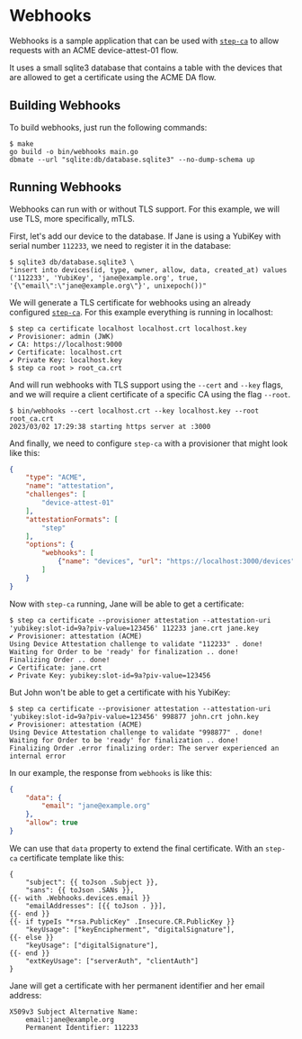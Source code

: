 # Webhooks

Webhooks is a sample application that can be used with
[`step-ca`](https://github.com/smallstep/certificates) to allow requests with an
ACME device-attest-01 flow.

It uses a small sqlite3 database that contains a table with the devices that are
allowed to get a certificate using the ACME DA flow.

## Building Webhooks

To build webhooks, just run the following commands:

```console
$ make
go build -o bin/webhooks main.go
dbmate --url "sqlite:db/database.sqlite3" --no-dump-schema up
```

## Running Webhooks

Webhooks can run with or without TLS support. For this example, we will use TLS,
more specifically, mTLS.

First, let's add our device to the database. If Jane is using a YubiKey with serial
number `112233`, we need to register it in the database:

```console
$ sqlite3 db/database.sqlite3 \
"insert into devices(id, type, owner, allow, data, created_at) values ('112233', 'YubiKey', 'jane@example.org', true, '{\"email\":\"jane@example.org\"}', unixepoch())"
```

We will generate a TLS certificate for webhooks using an already configured
[`step-ca`](https://github.com/smallstep/certificates). For this example
everything is running in localhost:

```console
$ step ca certificate localhost localhost.crt localhost.key
✔ Provisioner: admin (JWK)
✔ CA: https://localhost:9000
✔ Certificate: localhost.crt
✔ Private Key: localhost.key
$ step ca root > root_ca.crt
```

And will run webhooks with TLS support using the `--cert` and  `--key` flags,
and we will require a client certificate of a specific CA using the flag `--root`.

```console
$ bin/webhooks --cert localhost.crt --key localhost.key --root root_ca.crt
2023/03/02 17:29:38 starting https server at :3000
```

And finally, we need to configure `step-ca` with a provisioner that might look like this:

```json
{
    "type": "ACME",
    "name": "attestation",
    "challenges": [
        "device-attest-01"
    ],
    "attestationFormats": [
        "step"
    ],
    "options": {
        "webhooks": [
            {"name": "devices", "url": "https://localhost:3000/devices", "kind": "ENRICHING"}
        ]
    }
}
```

Now with `step-ca` running, Jane will be able to get a certificate:

```console
$ step ca certificate --provisioner attestation --attestation-uri 'yubikey:slot-id=9a?piv-value=123456' 112233 jane.crt jane.key
✔ Provisioner: attestation (ACME)
Using Device Attestation challenge to validate "112233" . done!
Waiting for Order to be 'ready' for finalization .. done!
Finalizing Order .. done!
✔ Certificate: jane.crt
✔ Private Key: yubikey:slot-id=9a?piv-value=123456
```

But John won't be able to get a certificate with his YubiKey:

```console
$ step ca certificate --provisioner attestation --attestation-uri 'yubikey:slot-id=9a?piv-value=123456' 998877 john.crt john.key
✔ Provisioner: attestation (ACME)
Using Device Attestation challenge to validate "998877" . done!
Waiting for Order to be 'ready' for finalization .. done!
Finalizing Order .error finalizing order: The server experienced an internal error
```

In our example, the response from `webhooks` is like this:

```json
{
    "data": {
        "email": "jane@example.org"
    },
    "allow": true
}
```

We can use that `data` property to extend the final certificate. With an
`step-ca` certificate template like this:

```tpl
{
    "subject": {{ toJson .Subject }},
    "sans": {{ toJson .SANs }},
{{- with .Webhooks.devices.email }}
    "emailAddresses": [{{ toJson . }}],
{{- end }}
{{- if typeIs "*rsa.PublicKey" .Insecure.CR.PublicKey }}
    "keyUsage": ["keyEncipherment", "digitalSignature"],
{{- else }}
    "keyUsage": ["digitalSignature"],
{{- end }}
    "extKeyUsage": ["serverAuth", "clientAuth"]
}
```

Jane will get a certificate with her permanent identifier and her email address:

```text
X509v3 Subject Alternative Name:
    email:jane@example.org
    Permanent Identifier: 112233
```
